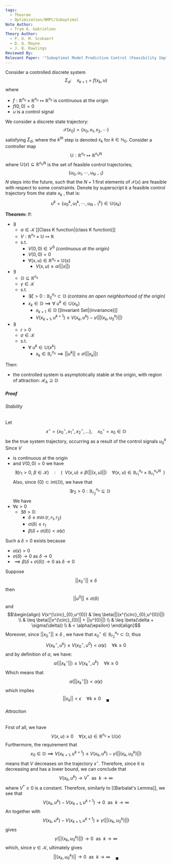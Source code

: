 ```yaml
---
tags:
  - Theorem
  - Optimization/NMPC/Suboptimal
Note Author:
  - Trym A. Gabrielsen
Theory Author:
  - P. O. M. Scokaert
  - D. Q. Mayne
  - J. B. Rawlings
Reviewed By: 
Relevant Paper: '"Suboptimal Model Predictive Control (Feasibility Implies Stability)"'
---
```

Consider a controlled discrete system
$$\Sigma_{d}: \quad x_{k+1} = f(x_{k},u)$$
where
- $f:\mathbb{R}^{n_{x}}\times\mathbb{R}^{n_{u}} \mapsto \mathbb{R}^{n_{x}}$  is continuous at the origin
- $f(0,0) = 0$
- $u$ is a control signal

We consider a discrete state trajectory:
$$\mathcal{X}(x_{0}) =\{x_{0}, x_{1}, x_{2}, \cdots \}$$
satisfying $\Sigma_{d}$, where the $k^{th}$ step is denoted $x_{k}$ for $k \in \mathbb{N}_{0}$.
Consider a controller map
$$\mathbb{U}: \mathbb{R}^{n_{x}} \mapsto \mathbb{R}^{n_{u}N}$$
where $\mathbb{U}(x)\subseteq \mathbb{R}^{n_{u}N}$ is the set of feasible control trajectories;
$$\{u_{0}, u_{1}, \cdots, u_{N-1}\}$$
$N$ steps into the future, such that the $N+1$ first elements of $\mathcal{X}(x)$ are feasible with respect to some constraints.
Denote by superscript $k$ a feasible control trajectory from the state $x_{k}$ , that is:
$$u^{k} = \{u^{k}_{0}, u^{k}_{1}, \cdots, u^{k}_{N-1}\} \in \mathbb{U}(x_{k})$$




**Theorem:**
If:
- $\exists$
	- $\alpha \in \mathcal{K}$ [[Class K function|(class K function)]]
	- $V:\mathbb{R}^{n_{x}}\times \mathbb{U} \mapsto \mathbb{R}$ 
	- $\text{s.t.}$
		- $V(0,0) \in \mathcal{C}^{0}$ *(continuous at the origin)*
		- $V(0,0) = 0$
		- $\forall (x,u) \in \mathbb{R}^{n_{x}}\times \mathbb{U}(x)$
			- $V(x,u) \geq \alpha(||x||)$
- $\exists$
	- $\mathbb{D} \subseteq \mathbb{R}^{n_{x}}$
	- $\gamma \in \mathcal{K}$
	- $\text{s.t.}$
		- $\exists \xi >0:\mathbb{B}^{n_{x}}_{\xi} \subset \mathbb{D}$ *(contains an open neighborhood of the origin)*
		- $x_{k}\in \mathbb{D} \implies \forall~u^{k}\in\mathbb{U}(x_{k})$
			- $x_{k+1}\in \mathbb{D}$  [[Invariant Set|(invariance)]]
			- $V(x_{k+1},u^{k+1}) \leq  V(x_{k},u^{k}) -\gamma(||(x_{k},u^{k}_{0})||)$
- $\exists$
	- $r>0$ 
	- $\sigma\in \mathcal{K}$
	- $\text{s.t.}$
		- $\forall~u^{k}\in\mathbb{U}(x^{k})$
			- $x_{k}\in \mathbb{B}^{n_{x}}_{r} \implies ||u^{k}||\leq\sigma(||x_{k}||)$

Then:
- the controlled system is asymptotically stable at the origin, with region of attraction: $\mathcal{R}_{A} \supseteq \mathbb{D}$




##### Proof

###### Stability

Let 
$$x^{\circ} = \{x^{\circ}_{0},x^{\circ}_{1},x^{\circ}_{2},\dots\}, \quad  x^{\circ}_{0} = x_{0} \in \mathbb{D} $$
be the true system trajectory, occurring as a result of the control signals $u^{k}_{0}$
Since $V$
- is continuous at the origin
- and $V(0,0) = 0$
we have
$$\exists (r_{1} > 0 ,~ \beta\in \mathcal{K}) \quad : \quad (~~V(x,u) \leq \beta(||(x,u)||) \quad \forall (x,~ u) \in \mathbb{B}^{n_{x}}_{r_{1}}\times\mathbb{B}^{n_{u}N}_{r_{1}}~~)$$
Also, since $\{0\}\subset \text{int}(\mathbb{D})$, we have that 
$$\exists r_{2}>0 : \mathbb{B}^{n_{x}}_{r_{2}} \subseteq \mathbb{D}$$
We have
- $\forall \epsilon > 0$
	- $\exists \delta >0:$
		- $\delta \leq \min(r,r_{1},r_{2})$
		- $\sigma(\delta) \leq r_{1}$
		- $\beta(\delta+\sigma(\delta)) < \alpha(\epsilon)$

Such a $\delta > 0$  exists because
- $\alpha(\epsilon) > 0$
- $\sigma(\delta) \rightarrow 0 ~\text{as}~ \delta \rightarrow 0$
- $\implies \beta(\delta + \sigma(\delta)) \rightarrow 0 ~\text{as}~ \delta \rightarrow 0$

Suppose 
$$||x^{\circ}_{0}|| \leq \delta$$
then 
$$||u^{0}|| \leq \sigma(\delta)$$
and 
$$\begin{align} 
V(x^{\circ}_{0},u^{0}) & \leq \beta(||(x^{\circ}_{0},u^{0})||) \\
& \leq \beta(||x^{\circ}_{0}|| + ||u^{0}||) \\
& \leq \beta(\delta + \sigma(\delta)) \\
& < \alpha(\epsilon)
\end{align}$$
Moreover, since $||x^{\circ}_{0}|| \leq \delta$ , we have that $x^{\circ}_{0} \in \mathbb{B}^{n_{x}}_{r_{2}} \subset \mathbb{D}$, thus
$$V(x^{\circ}_{k},u^{k}) \leq V(x^{\circ}_{0},u^{0}) < \alpha(\epsilon) \quad \forall k \geq 0$$
and by definition of $\alpha$, we have:
$$\alpha(||x^{\circ}_{k}||) \leq V(x^{\circ}_{k},u^{k}) \quad \forall k \geq 0$$
Which means that 
$$\alpha(||x^{\circ}_{k}||) < \alpha(\epsilon)$$
which implies
$$||x_{k}|| < \epsilon \quad \forall k\geq0 \quad_\blacksquare$$

###### Attraction
First of all, we have 
$$V(x,u) \geq 0 \quad \forall (x,u) \in \mathbb{R}^{n_{x}}\times \mathbb{U}(x)$$
Furthermore, the requirement that
$$x_{0}\in \mathbb{D} \implies V(x_{k+1},u^{k+1}) \leq  V(x_{k},u^{k}) -\gamma(||(x_{k},u^{k}_{0})||)$$
means that $V$ decreases on the trajectory $x^\circ$.
Therefore, since it is decreasing and has a lower bound, we can conclude that
$$V(x_{k},u^{k}) \rightarrow V^{*} ~~\text{as}~~ k \rightarrow \infty$$
where $V^*\geq0$ is a constant.
Therefore, similarly to  [[Barbalat's Lemma]], we see that 
$$V(x_{k},u^{k}) - V(x_{k+1},u^{k+1})\rightarrow 0 ~~\text{as}~~ k \rightarrow\infty$$
An together with 
$$V(x_{k},u^{k}) - V(x_{k+1},u^{k+1}) \geq \gamma(||(x_{k},u^{k}_{0})||)$$
gives
$$\gamma(||(x_{k},u^{k}_{0})||) \rightarrow 0 ~~\text{as}~~ k \rightarrow\infty$$
which, since $\gamma \in \mathcal{K}$, ultimately gives
$$||(x_{k},u^{k}_{0})|| \rightarrow 0 ~~\text{as}~~ k \rightarrow\infty \quad _\blacksquare$$

